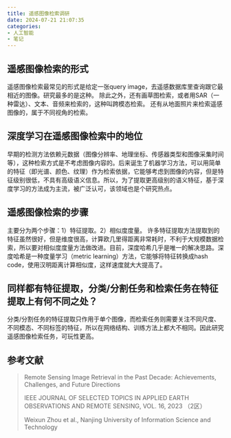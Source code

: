 ```yaml
---
title: 遥感图像检索调研
date: 2024-07-21 21:07:35
categories: 
- 人工智能
- 笔记
---
```


## 遥感图像检索的形式
遥感图像检索最常见的形式是给定一张query image，去遥感数据库里查询跟它最相近的图像。研究最多的是这种。
除此之外，还有画草图检索，或者用SAR（一种雷达）、文本、音频来检索的，这种叫跨模态检索。
还有从地面照片来检索遥感图像的，属于不同视角的检索。
## 深度学习在遥感图像检索中的地位
早期的检测方法依赖元数据（图像分辨率、地理坐标、传感器类型和图像采集时间等），这种检索方式是不考虑图像内容的。后来诞生了机器学习方法，可以用简单的特征（即光谱、颜色、纹理）作为检索依据，它能够考虑到图像的内容，但是特征级别很低，不具有高级语义信息。所以，为了提取更高级别的语义特征，基于深度学习的方法成为主流，被广泛认可，该领域也是个研究热点。
## 遥感图像检索的步骤
主要分为两个步骤：1）特征提取。2）相似度度量。
许多特征提取方法提取到的特征虽然很好，但是维度很高，计算欧几里得距离非常耗时，不利于大规模数据检索，所以要对相似度度量方法做改进。目前，深度哈希几乎是唯一的解决思路。深度哈希是一种度量学习（metric learning）方法，它能够将特征转换成hash code，使用汉明距离计算相似度，这样速度就大大提高了。
## 同样都有特征提取，分类/分割任务和检索任务在特征提取上有何不同之处？
分类/分割任务的特征提取只作用于单个图像，而检索任务则需要关注不同尺度、不同模态、不同标签的特征，所以在网络结构、训练方法上都大不相同。因此研究遥感图像检索任务，可玩性更高。
## 参考文献
> Remote Sensing Image Retrieval in the Past Decade: Achievements, Challenges, and Future Directions
>
> IEEE JOURNAL OF SELECTED TOPICS IN APPLIED EARTH OBSERVATIONS AND REMOTE SENSING, VOL. 16, 2023 （2区）
>
> Weixun Zhou et al., Nanjing University of Information Science and Technology

